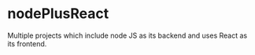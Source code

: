 # nodePlusReact

Multiple projects which include node JS as its backend and uses React as its frontend.

